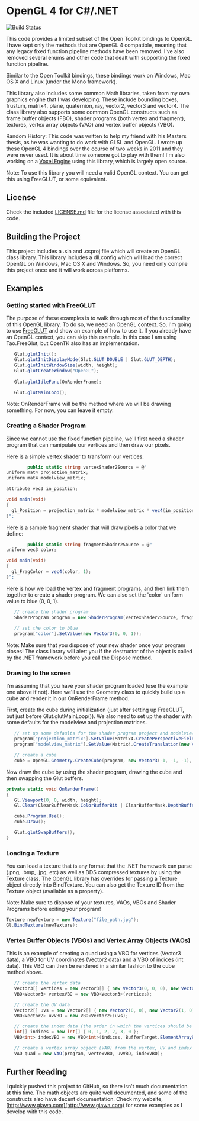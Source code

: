 # OpenGL 4 for C#/.NET
[![Build Status](https://travis-ci.org/giawa/opengl4csharp.svg?branch=master)](https://travis-ci.org/giawa/opengl4csharp)

This code provides a limited subset of the Open Toolkit bindings to OpenGL.  I have kept only the methods that are OpenGL 4 compatible, meaning that any legacy fixed function pipeline methods have been removed.  I've also removed several enums and other code that dealt with supporting the fixed function pipeline.

Similar to the Open Toolkit bindings, these bindings work on Windows, Mac OS X and Linux (under the Mono framework).

This library also includes some common Math libraries, taken from my own graphics engine that I was developing.  These include bounding boxes, frustum, matrix4, plane, quaternion, ray, vector2, vector3 and vector4.  The class library also supports some common OpenGL constructs such as frame buffer objects (FBO), shader programs (both vertex and fragment), textures, vertex array objects (VAO) and vertex buffer objects (VBO).

Random History:  This code was written to help my friend with his Masters thesis, as he was wanting to do work with GLSL and OpenGL.  I wrote up these OpenGL 4 bindings over the course of two weeks in 2011 and they were never used.  It is about time someone got to play with them!  I'm also working on a [Voxel Engine](http://www.giawa.com) using this library, which is largely open source.

Note:  To use this library you will need a valid OpenGL context.  You can get this using FreeGLUT, or some equivalent.

## License
Check the included [LICENSE.md](https://github.com/giawa/opengl4csharp/blob/master/LICENSE.md) file for the license associated with this code.

## Building the Project
This project includes a .sln and .csproj file which will create an OpenGL class library.  This library includes a dll.config which will load the correct OpenGL on Windows, Mac OS X and Windows.  So, you need only compile this project once and it will work across platforms.

## Examples

### Getting started with [FreeGLUT](http://sourceforge.net/projects/opentk/)

The purpose of these examples is to walk through most of the functionality of this OpenGL library.  To do so, we need an OpenGL context.  So, I'm going to use [FreeGLUT](http://sourceforge.net/projects/opentk/) and show an example of how to use it.  If you already have an OpenGL context, you can skip this example.  In this case I am using Tao.FreeGlut, but OpenTK also has an implementation.

```csharp
   Glut.glutInit();
   Glut.glutInitDisplayMode(Glut.GLUT_DOUBLE | Glut.GLUT_DEPTH);
   Glut.glutInitWindowSize(width, height);
   Glut.glutCreateWindow("OpenGL");
            
   Glut.glutIdleFunc(OnRenderFrame);
            
   Glut.glutMainLoop();
```

Note:  OnRenderFrame will be the method where we will be drawing something.  For now, you can leave it empty.

### Creating a Shader Program

Since we cannot use the fixed function pipeline, we'll first need a shader program that can manipulate our vertices and then draw our pixels.

Here is a simple vertex shader to transform our vertices:

```csharp
        public static string vertexShader2Source = @"
uniform mat4 projection_matrix;
uniform mat4 modelview_matrix;

attribute vec3 in_position;

void main(void)
{
  gl_Position = projection_matrix * modelview_matrix * vec4(in_position, 1);
}";
```

Here is a sample fragment shader that will draw pixels a color that we define:

```csharp
        public static string fragmentShader2Source = @"
uniform vec3 color;

void main(void)
{
  gl_FragColor = vec4(color, 1);
}";
```

Here is how we load the vertex and fragment programs, and then link them together to create a shader program.  We can also set the 'color' uniform value to blue (0, 0, 1).

```csharp
   // create the shader program
   ShaderProgram program = new ShaderProgram(vertexShader2Source, fragmentShader2Source);
            
   // set the color to blue
   program["color"].SetValue(new Vector3(0, 0, 1));
```

Note:  Make sure that you dispose of your new shader once your program closes!  The class library will alert you if the destructor of the object is called by the .NET framework before you call the Dispose method.

### Drawing to the screen

I'm assuming that you have your shader program loaded (use the example one above if not).  Here we'll use the Geometry class to quickly build up a cube and render it in our OnRenderFrame method.

First, create the cube during initialization (just after setting up FreeGLUT, but just before Glut.glutMainLoop()).  We also need to set up the shader with some defaults for the modelview and projection matrices.

```csharp
   // set up some defaults for the shader program project and modelview matrices
   program["projection_matrix"].SetValue(Matrix4.CreatePerspectiveFieldOfView(0.45f, (float)width / height, 0.1f, 1000f));
   program["modelview_matrix"].SetValue(Matrix4.CreateTranslation(new Vector3(2, 2, -10)) * Matrix4.CreateRotation(new Vector3(1, -1, 0), 0.2f));

   // create a cube
   cube = OpenGL.Geometry.CreateCube(program, new Vector3(-1, -1, -1), new Vector3(1, 1, 1));
```

Now draw the cube by using the shader program, drawing the cube and then swapping the Glut buffers.

```csharp
private static void OnRenderFrame()
{
   Gl.Viewport(0, 0, width, height);
   Gl.Clear(ClearBufferMask.ColorBufferBit | ClearBufferMask.DepthBufferBit);

   cube.Program.Use();
   cube.Draw();

   Glut.glutSwapBuffers();
}
```

### Loading a Texture

You can load a texture that is any format that the .NET framework can parse (.png, .bmp, .jpg, etc) as well as DDS compressed textures by using the Texture class.  The OpenGL library has overrides for passing a Texture object directly into BindTexture.  You can also get the Texture ID from the Texture object (available as a property).

Note:  Make sure to dispose of your textures, VAOs, VBOs and Shader Programs before exiting your program!

```csharp
Texture newTexture = new Texture("file_path.jpg");
Gl.BindTexture(newTexture);
```

### Vertex Buffer Objects (VBOs) and Vertex Array Objects (VAOs)

This is an example of creating a quad using a VBO for vertices (Vector3 data), a VBO for UV coordinates (Vector2 data) and a VBO of indices (int data).  This VBO can then be rendered in a similar fashion to the cube method above.

```csharp
   // create the vertex data
   Vector3[] vertices = new Vector3[] { new Vector3(0, 0, 0), new Vector3(1, 0, 0), new Vector3(1, 1, 0), new Vector3(0, 1, 0) };
   VBO<Vector3> vertexVBO = new VBO<Vector3>(vertices);

   // create the UV data
   Vector2[] uvs = new Vector2[] { new Vector2(0, 0), new Vector2(1, 0), new Vector2(1, 1), new Vector2(0, 1) };
   VBO<Vector2> uvVBO = new VBO<Vector2>(uvs);

   // create the index data (the order in which the vertices should be drawn in groups of 3 to form triangles)
   int[] indices = new int[] { 0, 1, 2, 2, 3, 0 };
   VBO<int> indexVBO = new VBO<int>(indices, BufferTarget.ElementArrayBuffer, BufferUsageHint.StaticRead);

   // create a vertex array object (VAO) from the vertex, UV and index data
   VAO quad = new VAO(program, vertexVBO, uvVBO, indexVBO);
```

## Further Reading
I quickly pushed this project to GitHub, so there isn't much documentation at this time.  The math objects are quite well documented, and some of the constructs also have decent documentation.  Check my website, [http://www.giawa.com](http://www.giawa.com) for some examples as I develop with this code.